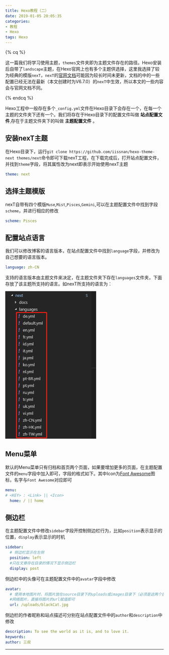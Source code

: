```yaml
---
title: Hexo教程（二）
date: 2019-01-05 20:05:35
categories: 
- 教程
- Hexo
tags: Hexo
---
```


{% cq %}

这一篇我们将学习使用主题，`themes`文件夹即为主题文件存在的路径。Hexo安装后自带了`landscape`主题，在Hexo官网上也有多个主题供选择，这里我选择了较为经典的模版`nexT`，`nexT`的[官网文档](http://theme-next.iissnan.com/)可能因为较长时间未更新，文档的中的一些配置已经无法在最新（本文创建时为V6.7.0）的`nexT`中生效，所以本文的一些内容会与官网文档不同。

{% endcq %}

<!--more-->

Hexo工程中一般存在多个`_config.yml`文件在Hexo目录下会存在一个，在每一个主题的文件夹下还有一个。我们将存在于Hexo目录下的配置文件叫做 **站点配置文件**,存在于主题文件夹下的叫做 **主题配置文件** 。

## 安装nexT主题

在Hexo目录下，运行`git clone https://github.com/iissnan/hexo-theme-next themes/next`命令即可下载nexT工程，在下载完成后，打开站点配置文件，并找到`theme`字段，将其属性改为next即表示开始使用nexT主题

```yml
theme: next
```

## 选择主题模版

nexT自带有四个模版`Muse`,`Mist`,`Pisces`,`Gemini`,可以在主题配置文件中找到字段`scheme`，并进行相应的修改

```yml
scheme: Pisces
```

## 配置站点语言

我们可以修改博客的语言版本，在站点配置文件中找到`language`字段，并修改为自己想要的语言版本。

```yml
language: zh-CN
```

支持的语言版本由主题文件来决定，在主题文件夹下存在`languages`文件夹，下面存放了该主题所支持的语言。如nexT所支持的语言为：

![nexT支持语言](Hexo-Tutorial-2/2019-01-05-17-32-08.png)

## Menu菜单

默认的Menu菜单只有归档和首页两个页面，如果要增加更多的页面，在主题配置文件的`menu`字段中加入即可，字段的格式如下。其中Icon为[Font Awesome](http://fontawesome.dashgame.com/)图标，名字与`Font Awesome`对应即可

```yml
menu:
# <KEY> : <Link> || <Icon>
  home: / || home
```

## 侧边栏

在主题配置文件中修改`sidebar`字段开控制侧边栏行为，比如`position`表示显示的位置，`display`表示显示的时机

```yml
sidebar:
  # 侧边栏显示在左侧
  position: left
  #只在文章存在目录的情况下显示侧边栏
  display: post
```

侧边栏中的头像可在主题配置文件中的`avatar`字段中修改

```yml
avatar:
  # 使用本地图片时，将图片放在source目录下的uploads或images目录下（必须是这两个目录名字）
  #网络图片，直接将图片的url赋值即可
  url: /uploads/blackCat.jpg
```

侧边栏的作者昵称和站点描述可分别在站点配置文件中的`author`和`description`中修改

```yml
description: To see the world as it is, and to love it.
keywords:
author: 三叔
```

***
